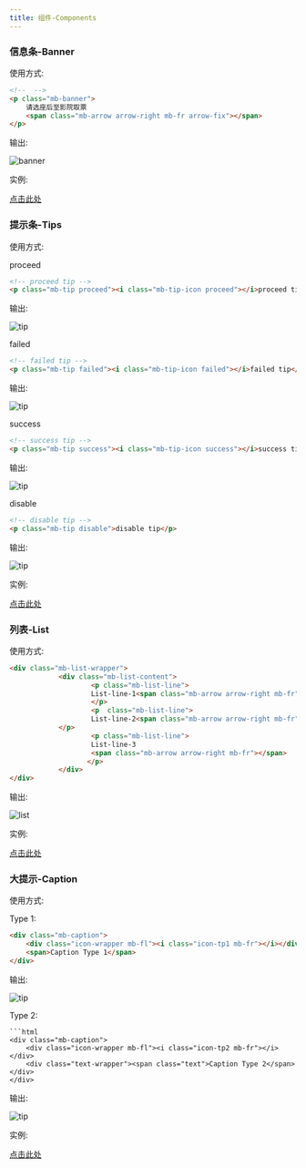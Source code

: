 ```yaml
---
title: 组件-Components
---
```


> 

### 信息条-Banner

使用方式:   

```html
<!--  -->
<p class="mb-banner">
	请选座后至影院取票
	<span class="mb-arrow arrow-right mb-fr arrow-fix"></span>
</p>
```

输出:   

![banner](../public/img/components/banner.jpg)

实例:

[点击此处](components.html#banner)


### 提示条-Tips

使用方式:    

proceed

```html
<!-- proceed tip -->
<p class="mb-tip proceed"><i class="mb-tip-icon proceed"></i>proceed tip</p>
```

输出:   

![tip](../public/img/components/proceedtip.jpg)

failed

```html
<!-- failed tip -->
<p class="mb-tip failed"><i class="mb-tip-icon failed"></i>failed tip</p>
```

输出:   

![tip](../public/img/components/failtip.jpg)

success

```html
<!-- success tip -->
<p class="mb-tip success"><i class="mb-tip-icon success"></i>success tip</p>
```

输出:   

![tip](../public/img/components/successtip.jpg)

disable

```html
<!-- disable tip -->
<p class="mb-tip disable">disable tip</p>
```

输出:   

![tip](../public/img/components/disabletip.jpg)

实例:

[点击此处](components.html#tip)

### 列表-List

使用方式:   

```html
<div class="mb-list-wrapper">
            <div class="mb-list-content">
                    <p class="mb-list-line">
                    List-line-1<span class="mb-arrow arrow-right mb-fr"></span>
               	    </p>
                    <p  class="mb-list-line">
                    List-line-2<span class="mb-arrow arrow-right mb-fr"></span>
		    </p>
                    <p class="mb-list-line">
                    List-line-3
                    <span class="mb-arrow arrow-right mb-fr"></span>
                   </p>
            </div>
</div>
```

输出:   

![list](../public/img/components/list.jpg)

实例:

[点击此处](components.html#list)

### 大提示-Caption

使用方式:   

Type 1:

```html
<div class="mb-caption">
	<div class="icon-wrapper mb-fl"><i class="icon-tp1 mb-fr"></i></div>
	<span>Caption Type 1</span>
</div>
```

输出:   

![tip](../public/img/components/captiontype1.jpg)

Type 2:

```
```html
<div class="mb-caption">
	<div class="icon-wrapper mb-fl"><i class="icon-tp2 mb-fr"></i></div>
	<div class="text-wrapper"><span class="text">Caption Type 2</span></div>
</div>
```

输出:   

![tip](../public/img/components/captiontype2.jpg)

实例:

[点击此处](components.html#caption)


